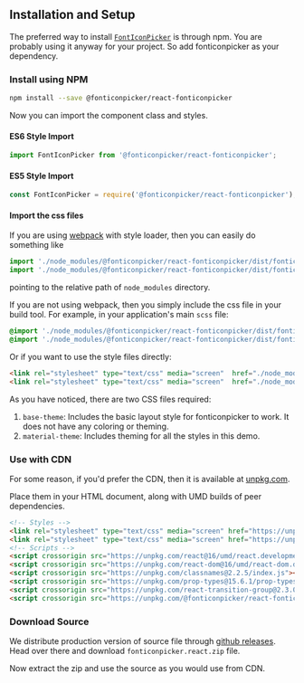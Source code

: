 ## Installation and Setup

The preferred way to install [`FontIconPicker`](https://www.npmjs.com/package/@fonticonpicker/react-fonticonpicker) is
through npm. You are probably using it anyway for your project. So add fonticonpicker as your dependency.

### Install using NPM

```bash
npm install --save @fonticonpicker/react-fonticonpicker
```

Now you can import the component class and styles.

#### ES6 Style Import

```js
import FontIconPicker from '@fonticonpicker/react-fonticonpicker';
```

#### ES5 Style Import

```js
const FontIconPicker = require('@fonticonpicker/react-fonticonpicker');
```

#### Import the css files

If you are using [webpack](https://webpack.js.org) with style loader, then you
can easily do something like

```js
import './node_modules/@fonticonpicker/react-fonticonpicker/dist/fonticonpicker.base-theme.react.css';
import './node_modules/@fonticonpicker/react-fonticonpicker/dist/fonticonpicker.material-theme.react.css';
```

pointing to the relative path of `node_modules` directory.

If you are not using webpack, then you simply include the css file in your build
tool. For example, in your application's main `scss` file:

```scss
@import './node_modules/@fonticonpicker/react-fonticonpicker/dist/fonticonpicker.base-theme.react.css';
@import './node_modules/@fonticonpicker/react-fonticonpicker/dist/fonticonpicker.material-theme.react.css';
```

Or if you want to use the style files directly:

```html
<link rel="stylesheet" type="text/css" media="screen"  href="./node_modules/@fonticonpicker/react-fonticonpicker/dist/fonticonpicker.base-theme.react.css" />
<link rel="stylesheet" type="text/css" media="screen"  href="./node_modules/@fonticonpicker/react-fonticonpicker/dist/fonticonpicker.material-theme.react.css" />
```

As you have noticed, there are two CSS files required:

1. `base-theme`: Includes the basic layout style for fonticonpicker to work.
   It does not have any coloring or theming.
2. `material-theme`: Includes theming for all the styles in this demo.

### Use with CDN

For some reason, if you'd prefer the CDN, then it is available at [unpkg.com](https://unpkg.com/@fonticonpicker/react-fonticonpicker/dist/).

Place them in your HTML document, along with UMD builds of peer dependencies.

```html
<!-- Styles -->
<link rel="stylesheet" type="text/css" media="screen" href="https://unpkg.com/@fonticonpicker/react-fonticonpicker/dist/fonticonpicker.base-theme.react.css" />
<link rel="stylesheet" type="text/css" media="screen" href="https://unpkg.com/@fonticonpicker/react-fonticonpicker/dist/fonticonpicker.material-theme.react.css" />
<!-- Scripts -->
<script crossorigin src="https://unpkg.com/react@16/umd/react.development.js"></script>
<script crossorigin src="https://unpkg.com/react-dom@16/umd/react-dom.development.js"></script>
<script crossorigin src="https://unpkg.com/classnames@2.2.5/index.js"></script>
<script crossorigin src="https://unpkg.com/prop-types@15.6.1/prop-types.min.js"></script>
<script crossorigin src="https://unpkg.com/react-transition-group@2.3.0/dist/react-transition-group.min.js"></script>
<script crossorigin src="https://unpkg.com/@fonticonpicker/react-fonticonpicker/dist/fonticonpicker.react.js"></script>
```

### Download Source

We distribute production version of source file through [github releases](https://github.com/fontIconPicker/react-fonticonpicker/releases). Head over there
and download `fonticonpicker.react.zip` file.

Now extract the zip and use the source as you would use from CDN.
